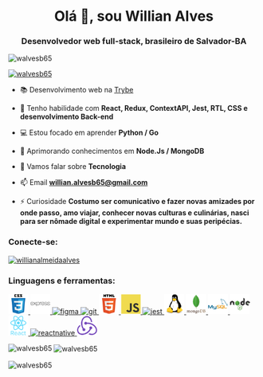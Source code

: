 <h1 align="center">Olá 👋, sou Willian Alves</h1>
<h3 align="center"> Desenvolvedor web full-stack, brasileiro de Salvador-BA </h3>

<p align="left"> <img src="https://komarev.com/ghpvc/?username=walvesb65&label=Visualiza%C3%A7%C3%B5es%20de%20perfil&color=0e75b6&style=flat" alt="walvesb65" /> </p>

<p align="left"> <a href="https://github.com/ryo-ma/github-profile-trophy"><img src="https://github-profile-trophy.vercel.app/?username=walvesb65" alt="walvesb65" /></a> </p>

- 📚 Desenvolvimento web na [Trybe](https://www.betrybe.com/)

- 🌱 Tenho habilidade com **React, Redux, ContextAPI, Jest, RTL, CSS e desenvolvimento Back-end**

- 💻 Estou focado em aprender **Python / Go**

- 🤝 Aprimorando conhecimentos em **Node.Js / MongoDB**

- 💬 Vamos falar sobre **Tecnologia**

- 📫 Email **willian.alvesb65@gmail.com**

- ⚡ Curiosidade **Costumo ser comunicativo e fazer novas amizades por onde passo, amo viajar, conhecer novas culturas e culinárias, nasci para ser nômade digital e experimentar mundo e suas peripécias.**

<h3 align="left">Conecte-se:</h3>
<p align="left">
<a href="https://linkedin.com/in/willianalmeidaalves" target="blank"><img align="center" src="https://raw.githubusercontent.com/rahuldkjain/github-profile-readme-generator/master/src/images/icons/Social/linked-in-alt.svg" alt="willianalmeidaalves" height="30" width="40" /></a>
</p>

<h3 align="left">Linguagens e ferramentas:</h3>
<p align="left"> <a href="https://www.w3schools.com/css/" target="_blank"> <img src="https://raw.githubusercontent.com/devicons/devicon/master/icons/css3/css3-original-wordmark.svg" alt="css3" width="40" height="40"/> </a> <a href="https://expressjs.com" target="_blank"> <img src="https://raw.githubusercontent.com/devicons/devicon/master/icons/express/express-original-wordmark.svg" alt="express" width="40" height="40"/> </a> <a href="https://www.figma.com/" target="_blank"> <img src="https://www.vectorlogo.zone/logos/figma/figma-icon.svg" alt="figma" width="40" height="40"/> </a> <a href="https://git-scm.com/" target="_blank"> <img src="https://www.vectorlogo.zone/logos/git-scm/git-scm-icon.svg" alt="git" width="40" height="40"/> </a> <a href="https://www.w3.org/html/" target="_blank"> <img src="https://raw.githubusercontent.com/devicons/devicon/master/icons/html5/html5-original-wordmark.svg" alt="html5" width="40" height="40"/> </a> <a href="https://developer.mozilla.org/en-US/docs/Web/JavaScript" target="_blank"> <img src="https://raw.githubusercontent.com/devicons/devicon/master/icons/javascript/javascript-original.svg" alt="javascript" width="40" height="40"/> </a> <a href="https://jestjs.io" target="_blank"> <img src="https://www.vectorlogo.zone/logos/jestjsio/jestjsio-icon.svg" alt="jest" width="40" height="40"/> </a> <a href="https://www.linux.org/" target="_blank"> <img src="https://raw.githubusercontent.com/devicons/devicon/master/icons/linux/linux-original.svg" alt="linux" width="40" height="40"/> </a> <a href="https://www.mongodb.com/" target="_blank"> <img src="https://raw.githubusercontent.com/devicons/devicon/master/icons/mongodb/mongodb-original-wordmark.svg" alt="mongodb" width="40" height="40"/> </a> <a href="https://www.mysql.com/" target="_blank"> <img src="https://raw.githubusercontent.com/devicons/devicon/master/icons/mysql/mysql-original-wordmark.svg" alt="mysql" width="40" height="40"/> </a> <a href="https://nodejs.org" target="_blank"> <img src="https://raw.githubusercontent.com/devicons/devicon/master/icons/nodejs/nodejs-original-wordmark.svg" alt="nodejs" width="40" height="40"/> </a> <a href="https://reactjs.org/" target="_blank"> <img src="https://raw.githubusercontent.com/devicons/devicon/master/icons/react/react-original-wordmark.svg" alt="react" width="40" height="40"/> </a> <a href="https://reactnative.dev/" target="_blank"> <img src="https://reactnative.dev/img/header_logo.svg" alt="reactnative" width="40" height="40"/> </a> <a href="https://redux.js.org" target="_blank"> <img src="https://raw.githubusercontent.com/devicons/devicon/master/icons/redux/redux-original.svg" alt="redux" width="40" height="40"/> </a> </p>

<p><img align="left" src="https://github-readme-stats.vercel.app/api/top-langs?username=walvesb65&show_icons=true&theme=dracula&locale=en&layout=compact" alt="walvesb65" /></p>

<p>&nbsp;<img align="center" src="https://github-readme-stats.vercel.app/api?username=walvesb65&show_icons=true&theme=dracula&locale=en" alt="walvesb65" /></p>

<p><img align="center" src="https://github-readme-streak-stats.herokuapp.com/?user=walvesb65&theme=dark" alt="walvesb65" /></p>
